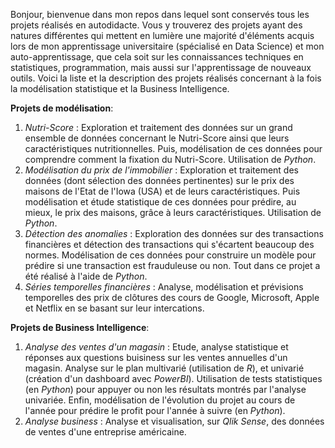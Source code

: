 Bonjour, bienvenue dans mon repos dans lequel sont conservés tous les projets réalisés en autodidacte.
Vous y trouverez des projets ayant des natures différentes qui mettent en lumière une majorité d'éléments acquis lors de mon apprentissage universitaire (spécialisé en Data Science) et mon auto-apprentissage, que cela soit sur les connaissances techniques en statistiques, programmation, mais aussi sur l'apprentissage de nouveaux outils. Voici la liste et la description des projets réalisés concernant à la fois la modélisation statistique et la Business Intelligence.

**Projets de modélisation**:
1. *Nutri-Score* : Exploration et traitement des données sur un grand ensemble de données concernant le Nutri-Score ainsi que leurs caractéristiques nutritionnelles. Puis, modélisation de ces données pour comprendre comment la fixation du Nutri-Score. Utilisation de *Python*.
2. *Modélisation du prix de l'immobilier* : Exploration et traitement des données (dont sélection des données pertinentes) sur le prix des maisons de l'Etat de l'Iowa (USA) et de leurs caractéristiques. Puis modélisation et étude statistique de ces données pour prédire, au mieux, le prix des maisons, grâce à leurs caractéristiques. Utilisation de *Python*.
3. *Détection des anomalies* : Exploration des données sur des transactions financières et détection des transactions qui s'écartent beaucoup des normes. Modélisation de ces données pour construire un modèle pour prédire si une transaction est frauduleuse ou non. Tout dans ce projet a été réalisé à l'aide de *Python*.
4. *Séries temporelles financières* : Analyse, modélisation et prévisions temporelles des prix de clôtures des cours de Google, Microsoft, Apple et Netflix en se basant sur leur intercations.

**Projets de Business Intelligence**:
1. *Analyse des ventes d'un magasin* : Etude, analyse statistique et réponses aux questions buisiness sur les ventes annuelles d'un magasin. Analyse sur le plan multivarié (utilisation de *R*), et univarié (création d'un dashboard avec *PowerBI*). Utilisation de tests statistiques (en *Python*) pour appuyer ou non les résultats montrés par l'analyse univariée. Enfin, modélisation de l'évolution du projet au cours de l'année pour prédire le profit pour l'année à suivre (en *Python*).
2. *Analyse business* : Analyse et visualisation, sur *Qlik Sense*, des données de ventes d'une entreprise américaine. 
